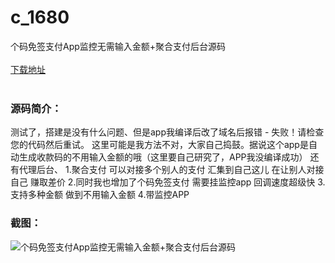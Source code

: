# c_1680
个码免签支付App监控无需输入金额+聚合支付后台源码
<br/></br>
[下载地址](https://www.uuid2.com/1680.html "下载地址")
<br/></br>
<h3>源码简介：</h3>
<p>测试了，搭建是没有什么问题、但是app我编译后改了域名后报错 - 失败！请检查您的代码然后重试。
这里可能是我方法不对，大家自己捣鼓。据说这个app是自动生成收款码的不用输入金额的哦（这里要自己研究了，APP我没编译成功）
还有代理后台、
1.聚合支付 可以对接多个别人的支付 汇集到自己这儿 在让别人对接自己 赚取差价
2.同时我也增加了个码免签支付 需要挂监控app 回调速度超级快
3.支持多种金额 做到不用输入金额
4.带监控APP<p>
<h3>截图：</h3>
<img src="https://www.uuid2.com/wp-content/uploads/img/uimage/62421633758526.gif" alt="个码免签支付App监控无需输入金额+聚合支付后台源码">
